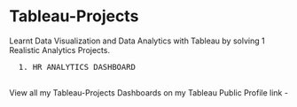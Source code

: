 # Tableau-Projects
Learnt Data Visualization and Data Analytics with Tableau by solving 1 Realistic Analytics Projects.

  <pre>
  1. HR ANALYTICS DASHBOARD           
  </pre>

View all my Tableau-Projects Dashboards on my Tableau Public Profile link -


































































